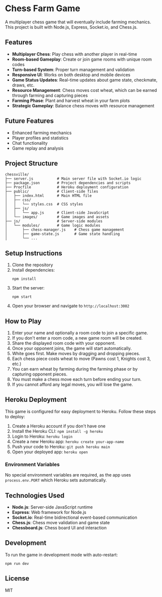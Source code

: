 # Chess Farm Game

A multiplayer chess game that will eventually include farming mechanics. This project is built with Node.js, Express, Socket.io, and Chess.js.

## Features

- **Multiplayer Chess**: Play chess with another player in real-time
- **Room-based Gameplay**: Create or join game rooms with unique room codes
- **Turn-based System**: Proper turn management and validation
- **Responsive UI**: Works on both desktop and mobile devices
- **Game Status Updates**: Real-time updates about game state, checkmate, draws, etc.
- **Resource Management**: Chess moves cost wheat, which can be earned through farming and capturing pieces
- **Farming Phase**: Plant and harvest wheat in your farm plots
- **Strategic Gameplay**: Balance chess moves with resource management

## Future Features

- Enhanced farming mechanics
- Player profiles and statistics
- Chat functionality
- Game replay and analysis

## Project Structure

```
chessville/
├── server.js           # Main server file with Socket.io logic
├── package.json        # Project dependencies and scripts
├── Procfile            # Heroku deployment configuration
├── public/             # Client-side files
│   ├── index.html      # Main HTML file
│   ├── css/
│   │   └── styles.css  # CSS styles
│   ├── js/
│   │   └── app.js      # Client-side JavaScript
│   └── images/         # Game images and assets
├── js/                 # Server-side modules
│   └── modules/        # Game logic modules
│       ├── chess-manager.js    # Chess game management
│       ├── game-state.js       # Game state handling
│       └── ...
```

## Setup Instructions

1. Clone the repository
2. Install dependencies:
   ```
   npm install
   ```
3. Start the server:
   ```
   npm start
   ```
4. Open your browser and navigate to `http://localhost:3002`

## How to Play

1. Enter your name and optionally a room code to join a specific game.
2. If you don't enter a room code, a new game room will be created.
3. Share the displayed room code with your opponent.
4. Once your opponent joins, the game will start automatically.
5. White goes first. Make moves by dragging and dropping pieces.
6. Each chess piece costs wheat to move (Pawns cost 1, Knights cost 3, etc.)
7. You can earn wheat by farming during the farming phase or by capturing opponent pieces.
8. You must make a chess move each turn before ending your turn.
9. If you cannot afford any legal moves, you will lose the game.

## Heroku Deployment

This game is configured for easy deployment to Heroku. Follow these steps to deploy:

1. Create a Heroku account if you don't have one
2. Install the Heroku CLI: `npm install -g heroku`
3. Login to Heroku: `heroku login`
4. Create a new Heroku app: `heroku create your-app-name`
5. Push your code to Heroku: `git push heroku main`
6. Open your deployed app: `heroku open`

### Environment Variables

No special environment variables are required, as the app uses `process.env.PORT` which Heroku sets automatically.

## Technologies Used

- **Node.js**: Server-side JavaScript runtime
- **Express**: Web framework for Node.js
- **Socket.io**: Real-time bidirectional event-based communication
- **Chess.js**: Chess move validation and game state
- **Chessboard.js**: Chess board UI and interaction

## Development

To run the game in development mode with auto-restart:
```
npm run dev
```

## License

MIT 